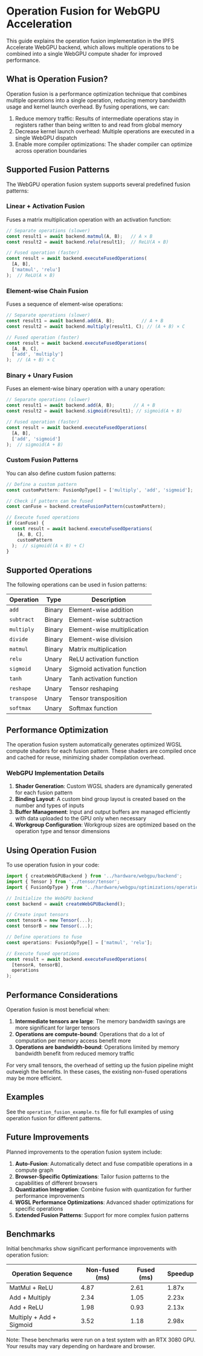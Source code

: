 # Operation Fusion for WebGPU Acceleration

This guide explains the operation fusion implementation in the IPFS Accelerate WebGPU backend, which allows multiple operations to be combined into a single WebGPU compute shader for improved performance.

## What is Operation Fusion?

Operation fusion is a performance optimization technique that combines multiple operations into a single operation, reducing memory bandwidth usage and kernel launch overhead. By fusing operations, we can:

1. Reduce memory traffic: Results of intermediate operations stay in registers rather than being written to and read from global memory
2. Decrease kernel launch overhead: Multiple operations are executed in a single WebGPU dispatch
3. Enable more compiler optimizations: The shader compiler can optimize across operation boundaries

## Supported Fusion Patterns

The WebGPU operation fusion system supports several predefined fusion patterns:

### Linear + Activation Fusion

Fuses a matrix multiplication operation with an activation function:

```typescript
// Separate operations (slower)
const result1 = await backend.matmul(A, B);   // A × B
const result2 = await backend.relu(result1);  // ReLU(A × B)

// Fused operation (faster)
const result = await backend.executeFusedOperations(
  [A, B], 
  ['matmul', 'relu']
);  // ReLU(A × B)
```

### Element-wise Chain Fusion

Fuses a sequence of element-wise operations:

```typescript
// Separate operations (slower)
const result1 = await backend.add(A, B);          // A + B
const result2 = await backend.multiply(result1, C); // (A + B) × C

// Fused operation (faster)
const result = await backend.executeFusedOperations(
  [A, B, C], 
  ['add', 'multiply']
);  // (A + B) × C
```

### Binary + Unary Fusion

Fuses an element-wise binary operation with a unary operation:

```typescript
// Separate operations (slower)
const result1 = await backend.add(A, B);       // A + B
const result2 = await backend.sigmoid(result1); // sigmoid(A + B)

// Fused operation (faster)
const result = await backend.executeFusedOperations(
  [A, B], 
  ['add', 'sigmoid']
);  // sigmoid(A + B)
```

### Custom Fusion Patterns

You can also define custom fusion patterns:

```typescript
// Define a custom pattern
const customPattern: FusionOpType[] = ['multiply', 'add', 'sigmoid'];

// Check if pattern can be fused
const canFuse = backend.createFusionPattern(customPattern);

// Execute fused operations
if (canFuse) {
  const result = await backend.executeFusedOperations(
    [A, B, C], 
    customPattern
  );  // sigmoid((A × B) + C)
}
```

## Supported Operations

The following operations can be used in fusion patterns:

| Operation | Type | Description |
|-----------|------|-------------|
| `add` | Binary | Element-wise addition |
| `subtract` | Binary | Element-wise subtraction |
| `multiply` | Binary | Element-wise multiplication |
| `divide` | Binary | Element-wise division |
| `matmul` | Binary | Matrix multiplication |
| `relu` | Unary | ReLU activation function |
| `sigmoid` | Unary | Sigmoid activation function |
| `tanh` | Unary | Tanh activation function |
| `reshape` | Unary | Tensor reshaping |
| `transpose` | Unary | Tensor transposition |
| `softmax` | Unary | Softmax function |

## Performance Optimization

The operation fusion system automatically generates optimized WGSL compute shaders for each fusion pattern. These shaders are compiled once and cached for reuse, minimizing shader compilation overhead.

### WebGPU Implementation Details

1. **Shader Generation**: Custom WGSL shaders are dynamically generated for each fusion pattern
2. **Binding Layout**: A custom bind group layout is created based on the number and types of inputs
3. **Buffer Management**: Input and output buffers are managed efficiently with data uploaded to the GPU only when necessary
4. **Workgroup Configuration**: Workgroup sizes are optimized based on the operation type and tensor dimensions

## Using Operation Fusion

To use operation fusion in your code:

```typescript
import { createWebGPUBackend } from '../hardware/webgpu/backend';
import { Tensor } from '../tensor/tensor';
import { FusionOpType } from '../hardware/webgpu/optimizations/operation_fusion';

// Initialize the WebGPU backend
const backend = await createWebGPUBackend();

// Create input tensors
const tensorA = new Tensor(...);
const tensorB = new Tensor(...);

// Define operations to fuse
const operations: FusionOpType[] = ['matmul', 'relu'];

// Execute fused operations
const result = await backend.executeFusedOperations(
  [tensorA, tensorB],
  operations
);
```

## Performance Considerations

Operation fusion is most beneficial when:

1. **Intermediate tensors are large**: The memory bandwidth savings are more significant for larger tensors
2. **Operations are compute-bound**: Operations that do a lot of computation per memory access benefit more
3. **Operations are bandwidth-bound**: Operations limited by memory bandwidth benefit from reduced memory traffic

For very small tensors, the overhead of setting up the fusion pipeline might outweigh the benefits. In these cases, the existing non-fused operations may be more efficient.

## Examples

See the `operation_fusion_example.ts` file for full examples of using operation fusion for different patterns.

## Future Improvements

Planned improvements to the operation fusion system include:

1. **Auto-Fusion**: Automatically detect and fuse compatible operations in a compute graph
2. **Browser-Specific Optimizations**: Tailor fusion patterns to the capabilities of different browsers
3. **Quantization Integration**: Combine fusion with quantization for further performance improvements
4. **WGSL Performance Optimizations**: Advanced shader optimizations for specific operations
5. **Extended Fusion Patterns**: Support for more complex fusion patterns

## Benchmarks

Initial benchmarks show significant performance improvements with operation fusion:

| Operation Sequence | Non-fused (ms) | Fused (ms) | Speedup |
|--------------------|----------------|------------|---------|
| MatMul + ReLU | 4.87 | 2.61 | 1.87x |
| Add + Multiply | 2.34 | 1.05 | 2.23x |
| Add + ReLU | 1.98 | 0.93 | 2.13x |
| Multiply + Add + Sigmoid | 3.52 | 1.18 | 2.98x |

Note: These benchmarks were run on a test system with an RTX 3080 GPU. Your results may vary depending on hardware and browser.
